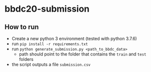 # bbdc20-submission

## How to run
* Create a new python 3 environment (tested with python 3.7.6)
* run `pip install -r requirements.txt`
* run `python generate_submission.py <path_to_bbdc_data>` 
  * path should point to the folder that contains the `train` and `test` folders
* the script outputs a file `submission.csv`